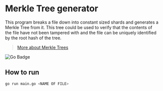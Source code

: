 # Merkle Tree generator

This program breaks a file down into constant sized shards and generates a Merkle Tree
from it. This tree could be used to verify that the contents of the file have not been
tampered with and the file can be uniquely identified by the root hash of the tree.

> [More about Merkle Trees](https://en.wikipedia.org/wiki/Merkle_tree)

![Go Badge](https://img.shields.io/badge/Go-00ADD8?logo=go&logoColor=fff&style=for-the-badge)

## How to run

```bash
go run main.go <NAME OF FILE>
```
